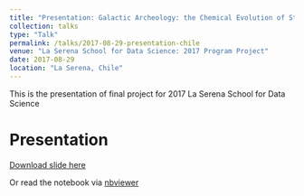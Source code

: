 ```yaml
---
title: "Presentation: Galactic Archeology: the Chemical Evolution of Stellar Populations"
collection: talks
type: "Talk"
permalink: /talks/2017-08-29-presentation-chile
venue: "La Serena School for Data Science: 2017 Program Project"
date: 2017-08-29
location: "La Serena, Chile"
---
```


This is the presentation of final project for 2017 La Serena School for Data Science

# Presentation

[Download slide here](http://zflin.github.io/files/phyforest_final_chile.ipynb)

Or read the notebook via [nbviewer](http://nbviewer.jupyter.org/url/zflin.github.io/files/phyforest_final_chile.ipynb)



